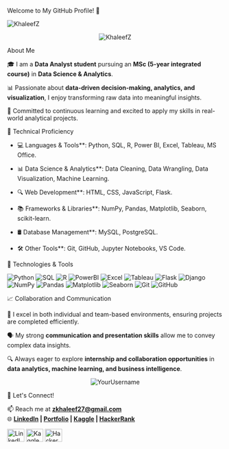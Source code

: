 
Welcome to My GitHub Profile! 👋  

<img src="https://komarev.com/ghpvc/?username=KhaleefZ&label=Profile%20views&color=0e75b6&style=flat" alt="KhaleefZ" />  

<p align="center">
  <img align="center" src="https://github-readme-stats.vercel.app/api?username=KhaleefZ&show_icons=true&theme=radical" alt="KhaleefZ" />
</p>


About Me  

🎓 I am a **Data Analyst student** pursuing an **MSc (5-year integrated course)** in **Data Science & Analytics**.

📊 Passionate about **data-driven decision-making, analytics, and visualization**, I enjoy transforming raw data into meaningful insights.  

🚀 Committed to continuous learning and excited to apply my skills in real-world analytical projects.  


🔹 Technical Proficiency  

- 💻 Languages & Tools**: Python, SQL, R, Power BI, Excel, Tableau, MS Office.
  
- 📊 Data Science & Analytics**: Data Cleaning, Data Wrangling, Data Visualization, Machine Learning.
  
- 🔍 Web Development**: HTML, CSS, JavaScript, Flask.
    
- 📚 Frameworks & Libraries**: NumPy, Pandas, Matplotlib, Seaborn, scikit-learn.
    
- 🛢️ Database Management**: MySQL, PostgreSQL.
  
- 🛠️ Other Tools**: Git, GitHub, Jupyter Notebooks, VS Code.  

 🔹 Technologies & Tools  

![Python](https://img.shields.io/badge/-Python-3776AB?style=for-the-badge&logo=python&logoColor=white)
![SQL](https://img.shields.io/badge/-SQL-4479A1?style=for-the-badge&logo=postgresql&logoColor=white)
![R](https://img.shields.io/badge/-R-276DC3?style=for-the-badge&logo=r&logoColor=white)
![PowerBI](https://img.shields.io/badge/-PowerBI-F2C811?style=for-the-badge&logo=powerbi&logoColor=black)
![Excel](https://img.shields.io/badge/-Excel-217346?style=for-the-badge&logo=microsoft-excel&logoColor=white)
![Tableau](https://img.shields.io/badge/-Tableau-E97627?style=for-the-badge&logo=tableau&logoColor=white)
![Flask](https://img.shields.io/badge/-Flask-000000?style=for-the-badge&logo=flask&logoColor=white)
![Django](https://img.shields.io/badge/-Django-092E20?style=for-the-badge&logo=django&logoColor=white)
![NumPy](https://img.shields.io/badge/-NumPy-013243?style=for-the-badge&logo=numpy&logoColor=white)
![Pandas](https://img.shields.io/badge/-Pandas-150458?style=for-the-badge&logo=pandas&logoColor=white)
![Matplotlib](https://img.shields.io/badge/-Matplotlib-3776AB?style=for-the-badge&logo=matplotlib&logoColor=white)
![Seaborn](https://img.shields.io/badge/-Seaborn-3776AB?style=for-the-badge&logo=seaborn&logoColor=white)
![Git](https://img.shields.io/badge/-Git-F05032?style=for-the-badge&logo=git&logoColor=white)
![GitHub](https://img.shields.io/badge/-GitHub-181717?style=for-the-badge&logo=github&logoColor=white)  



📈 Collaboration and Communication  


🤝 I excel in both individual and team-based environments, ensuring projects are completed efficiently.  

🗣️ My strong **communication and presentation skills** allow me to convey complex data insights.  

🔍 Always eager to explore **internship and collaboration opportunities** in **data analytics, machine learning, and business intelligence**.  

<p align="center">
  <img src="https://github-readme-stats.vercel.app/api/top-langs?username=YourUsername&show_icons=true&layout=compact&theme=radical" alt="YourUsername" />
</p>



🚀 Let's Connect!  

📫 Reach me at **zkhaleef27@gmail.com**  
🌐 **[LinkedIn](#) | [Portfolio](#) | [Kaggle](#) | [HackerRank](#)**  

<p align="left">
<a href="https://www.linkedin.com/in/khaleef-z" target="blank"><img align="center" src="https://raw.githubusercontent.com/rahuldkjain/github-profile-readme-generator/master/src/images/icons/Social/linked-in-alt.svg" alt="LinkedIn" height="30" width="40" /></a>
<a href="https://https://www.kaggle.com/zkhaleef" target="blank"><img align="center" src="https://raw.githubusercontent.com/rahuldkjain/github-profile-readme-generator/master/src/images/icons/Social/kaggle.svg" alt="Kaggle" height="30" width="40" /></a>
<a href="https://https://www.hackerrank.com/profile/h71762133026" target="blank"><img align="center" src="https://raw.githubusercontent.com/rahuldkjain/github-profile-readme-generator/master/src/images/icons/Social/hackerrank.svg" alt="HackerRank" height="30" width="40" /></a>
</p>  
